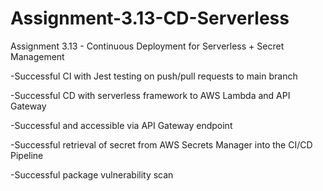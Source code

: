 # Assignment-3.13-CD-Serverless
Assignment 3.13 - Continuous Deployment for Serverless + Secret Management

-Successful CI with Jest testing on push/pull requests to main branch

-Successful CD with serverless framework to AWS Lambda and API Gateway

-Successful and accessible via API Gateway endpoint

-Successful retrieval of secret from AWS Secrets Manager into the CI/CD Pipeline

-Successful package vulnerability scan